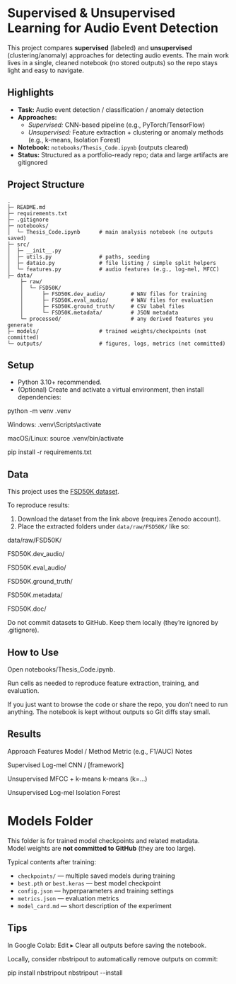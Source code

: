 # Supervised & Unsupervised Learning for Audio Event Detection

This project compares **supervised** (labeled) and **unsupervised** (clustering/anomaly) approaches for detecting audio events. The main work lives in a single, cleaned notebook (no stored outputs) so the repo stays light and easy to navigate.

## Highlights
- **Task:** Audio event detection / classification / anomaly detection  
- **Approaches:**  
  - *Supervised:* CNN-based pipeline (e.g., PyTorch/TensorFlow)  
  - *Unsupervised:* Feature extraction + clustering or anomaly methods (e.g., k-means, Isolation Forest)  
- **Notebook:** `notebooks/Thesis_Code.ipynb` (outputs cleared)  
- **Status:** Structured as a portfolio-ready repo; data and large artifacts are gitignored

## Project Structure
```text
.
├─ README.md
├─ requirements.txt
├─ .gitignore
├─ notebooks/
│  └─ Thesis_Code.ipynb      # main analysis notebook (no outputs saved)
├─ src/
│  ├─ __init__.py
│  ├─ utils.py               # paths, seeding
│  ├─ dataio.py              # file listing / simple split helpers
│  └─ features.py            # audio features (e.g., log-mel, MFCC)
├─ data/
    ├─ raw/
    │  └─ FSD50K/
    │      ├─ FSD50K.dev_audio/        # WAV files for training
    │      ├─ FSD50K.eval_audio/       # WAV files for evaluation
    │      ├─ FSD50K.ground_truth/     # CSV label files
    │      └─ FSD50K.metadata/         # JSON metadata    
    └─ processed/                      # any derived features you generate
├─ models/                   # trained weights/checkpoints (not committed)
└─ outputs/                  # figures, logs, metrics (not committed)

```

## Setup
- Python 3.10+ recommended.  
- (Optional) Create and activate a virtual environment, then install dependencies:

python -m venv .venv

Windows: .venv\Scripts\activate

macOS/Linux: source .venv/bin/activate

pip install -r requirements.txt

## Data

This project uses the [FSD50K dataset](https://zenodo.org/record/4060432).  

To reproduce results:

1. Download the dataset from the link above (requires Zenodo account).
2. Place the extracted folders under `data/raw/FSD50K/` like so:
   
data/raw/FSD50K/

FSD50K.dev_audio/

FSD50K.eval_audio/

FSD50K.ground_truth/

FSD50K.metadata/

FSD50K.doc/

Do not commit datasets to GitHub. Keep them locally (they’re ignored by .gitignore).

## How to Use
Open notebooks/Thesis_Code.ipynb.

Run cells as needed to reproduce feature extraction, training, and evaluation.

If you just want to browse the code or share the repo, you don’t need to run anything. The notebook is kept without outputs so Git diffs stay small.

## Results 

Approach	Features	Model / Method	Metric (e.g., F1/AUC)	Notes

Supervised	Log-mel	CNN / [framework]		

Unsupervised	MFCC + k-means	k-means (k=…)		

Unsupervised	Log-mel	Isolation Forest		

# Models Folder

This folder is for trained model checkpoints and related metadata.  
Model weights are **not committed to GitHub** (they are too large).  

Typical contents after training:
- `checkpoints/` — multiple saved models during training
- `best.pth` or `best.keras` — best model checkpoint
- `config.json` — hyperparameters and training settings
- `metrics.json` — evaluation metrics
- `model_card.md` — short description of the experiment

## Tips
In Google Colab: Edit ▸ Clear all outputs before saving the notebook.

Locally, consider nbstripout to automatically remove outputs on commit:

pip install nbstripout
nbstripout --install
